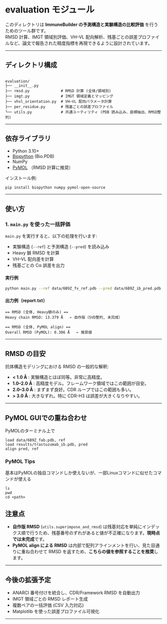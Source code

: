 # evaluation モジュール

このディレクトリは **ImmuneBuilder の予測構造と実験構造の比較評価** を行うためのツール群です。  
RMSD 計算、IMGT 領域別評価、VH–VL 配向解析、残基ごとの誤差プロファイルなど、論文で報告された精度指標を再現できるように設計されています。

---

## ディレクトリ構成

```

evaluation/
├── __init__.py
├── rmsd.py              # RMSD 計算 (全体/領域別)
├── imgt.py              # IMGT 領域定義とマッピング
├── vhvl_orientation.py  # VH–VL 配向パラメータ計算
├── per_residue.py       # 残基ごとの誤差プロファイル
└── utils.py             # 共通ユーティリティ (PDB 読み込み、座標抽出、RMSD整列)

````

---

## 依存ライブラリ

- Python 3.10+
- [Biopython](https://biopython.org/) (Bio.PDB)
- NumPy
- [PyMOL](https://pymol.org/) （RMSD 計算に推奨）

インストール例:
```bash
pip install biopython numpy pymol-open-source
````

---

## 使い方

### 1. `main.py` を使った一括評価

`main.py` を実行すると、以下の処理を行います:

* 実験構造 (`--ref`) と予測構造 (`--pred`) を読み込み
* Heavy 鎖 RMSD を計算
* VH–VL 配向差を計算
* 残基ごとの Cα 誤差を出力

#### 実行例

```bash
python main.py --ref data/6B9Z_fv_ref.pdb --pred data/6B9Z_ib_pred.pdb --outdir results/6B9Z_eval
```

#### 出力例（report.txt）

```
== RMSD (全体, Heavy鎖のみ) ==
Heavy chain RMSD: 13.379 Å   ← 自作版（SVD整列, 未完成）

== RMSD (全体, PyMOL align) ==
Overall RMSD (PyMOL): 0.306 Å   ← 推奨値
```

---

## RMSD の目安

抗体構造モデリングにおける RMSD の一般的な解釈:

* **< 1.0 Å** : 実験構造とほぼ同等。非常に高精度。
* **1.0–2.0 Å** : 高精度モデル。フレームワーク領域ではこの範囲が目安。
* **2.0–3.0 Å** : まずまず良好。CDR ループではこの範囲も多い。
* **> 3.0 Å** : 大きなずれ。特に CDR-H3 は誤差が大きくなりやすい。

---

## PyMOL GUIでの重ね合わせ
PyMOLのターミナル上で
```
load data/6B9Z_fab.pdb, ref
load results/trastuzumab_ib.pdb, pred
align pred, ref
```

### PyMOL Tips
基本はPyMOLの独自コマンドしか使えないが、一部Linuxコマンドに似せたコマンドが使える
```
ls
pwd
cd <path>
```

## 注意点

* **自作版 RMSD** (`utils.superimpose_and_rmsd`) は残基対応を単純にインデックス順で行うため、残基番号のずれがあると値が不正確になります。**現時点では未完成**です。
* **PyMOL align による RMSD** は内部で配列アラインメントを行い、見た目通りに重ね合わせて RMSD を返すため、**こちらの値を参照することを推奨**します。

---

## 今後の拡張予定

* ANARCI 番号付けを統合し、CDR/Framework RMSD を自動出力
* IMGT 領域ごとの RMSD レポート生成
* 複数ペアの一括評価 (CSV 入力対応)
* Matplotlib を使った誤差プロファイル可視化

---

